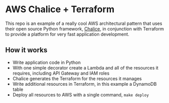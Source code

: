 # AWS Chalice + Terraform

This repo is an example of a really cool AWS architectural pattern that uses their open source Python framework, [Chalice](https://github.com/aws/chalice), in conjunction with Terraform to provide a platform for very fast application development.

## How it works

- Write application code in Python
- With one simple decorator create a Lambda and all of the resources it requires, including API Gateway and IAM roles
- Chalice generates the Terraform for the resources it manages
- Write additional resources in Terraform, in this example a DynamoDB table
- Deploy all resources to AWS with a single command, `make deploy`
